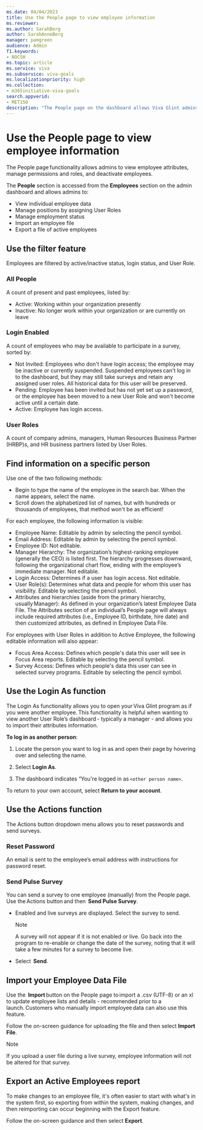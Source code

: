 ```yaml
---
ms.date: 04/04/2023
title: Use the People page to view employee information 
ms.reviewer: 
ms.author: SarahBerg
author: SarahAnneBerg
manager: pamgreen
audience: Admin
f1.keywords:
- NOCSH
ms.topic: article
ms.service: viva
ms.subservice: viva-goals
ms.localizationpriority: high
ms.collection:  
- m365initiative-viva-goals  
search.appverid:
- MET150
description: "The People page on the dashboard allows Viva Glint admins to view employee attributes, manage permissions and roles, and deactivate employees."
---	
```


# Use the People page to view employee information  

The People page functionality allows admins to view employee attributes, manage permissions and roles, and deactivate employees. 

The  **People** section is accessed from the  **Employees** section on the admin dashboard and allows admins to: 

- View individual employee data  
- Manage positions by assigning User Roles 
- Manage employment status 
- Import an employee file 
- Export a file of active employees 

## Use the filter feature   

Employees are filtered by active/inactive status, login status, and User Role. 

### All People  

A count of present and past employees, listed by: 

- Active: Working within your organization presently 
- Inactive: No longer work within your organization or are currently on leave 

### Login Enabled 

A count of employees who may be available to participate in a survey, sorted by: 

- Not Invited: Employees who don't have login access; the employee may be inactive or currently suspended. Suspended employees can't log in to the dashboard, but they may still take surveys and retain any assigned user roles. All historical data for this user will be preserved. 
- Pending: Employee has been invited but has not yet set up a password, or the employee has been moved to a new User Role and won't become active until a certain date. 
- Active: Employee has login access. 

### User Roles 

A count of company admins, managers, Human Resources Business Partner (HRBP)s, and HR business partners listed by User Roles. 

## Find information on a specific person 

Use one of the two following methods: 

- Begin to type the name of the employee in the search bar. When the name appears, select the name.   
- Scroll down the alphabetized list of names, but with hundreds or thousands of employees, that method won't be as efficient! 

For each employee, the following information is visible: 

- Employee Name: Editable by admin by selecting the pencil symbol. 
- Email Address: Editable by admin by selecting the pencil symbol. 
- Employee ID: Not editable. 
- Manager Hierarchy: The organization’s highest-ranking employee (generally the CEO) is listed first. The hierarchy progresses downward, following the organizational chart flow, ending with the employee’s immediate manager. Not editable. 
- Login Access: Determines if a user has login access. Not editable. 
- User Role(s): Determines what data and people for whom this user has visibility. Editable by selecting the pencil symbol. 
- Attributes and hierarchies (aside from the primary hierarchy, usually Manager): As defined in your organization’s latest Employee Data File. The Attributes section of an individual’s People page will always include required attributes (i.e., Employee ID, birthdate, hire date) and then customized attributes, as defined in Employee Data File. 

For employees with User Roles in addition to Active Employee, the following editable information will also appear: 

- Focus Area Access: Defines which people's data this user will see in Focus Area reports. Editable by selecting the pencil symbol.  
- Survey Access: Defines which people's data this user can see in selected survey programs. Editable by selecting the pencil symbol. 

## Use the Login As function 

The Login As functionality allows you to open your Viva Glint program as if you were another employee. This functionality is helpful when wanting to view another User Role’s dashboard - typically a manager - and allows you to import their attributes information. 

**To log in as another person**: 

1. Locate the person you want to log in as and open their page by hovering over and selecting the name. 

1. Select  **Login As**. 

1. The dashboard indicates “You're logged in as `<other person name>`. 

To return to your own account, select  **Return to your account**. 

## Use the Actions function 

The Actions button dropdown menu allows you to reset passwords and send surveys.

### Reset Password 

An email is sent to the employee’s email address with instructions for password reset.

### Send Pulse Survey 

You can send a survey to one employee (manually) from the People page. Use the Actions button and then  **Send Pulse Survey**. 

- Enabled and live surveys are displayed. Select the survey to send.  

   > [!NOTE]
   >A survey will not appear if it is not enabled or live. Go back into the program to re-enable or change the date of the survey, noting that it will take a few minutes for a survey to become live. 

- Select  **Send**.   

## Import your Employee Data File 

Use the  **Import** button on the People page to import a .csv (UTF-8) or an xl to update employee lists and details - recommended prior to a launch. Customers who manually import employee data can also use this feature. 

Follow the on-screen guidance for uploading the file and then select  **Import File**. 

   > [!NOTE]
   >If you upload a user file during a live survey, employee information will not be altered for that survey. 


## Export an Active Employees report 

To make changes to an employee file, it's often easier to start with what's in the system first, so exporting from within the system, making changes, and then reimporting can occur beginning with the Export feature. 

Follow the on-screen guidance and then select  **Export**. 